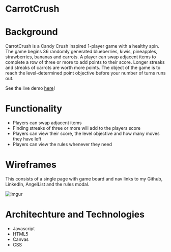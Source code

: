 # CarrotCrush

# Background

CarrotCrush is a Candy Crush inspired 1-player game with a healthy spin. The game begins 36 randomly generated blueberries, kiwis, pineapples, strawberries, bananas and carrots. A player can swap adjacent items to complete a row of three or more to add points to their score. Longer streaks and streaks of carrots are worth more points. The object of the game is to reach the level-determined point objective before your number of turns runs out.


See the live demo [here](https://jackielipera.github.io/CarrotCrush/)!


# Functionality

* Players can swap adjacent items
* Finding streaks of three or more will add to the players score
* Players can view their score, the level objective and how many moves they have left
* Players can view the rules whenever they need

# Wireframes
This consists of a single page with game board and nav links to my Github, LinkedIn, AngelList and the rules modal.

![Imgur](https://i.imgur.com/xXGdywE.png)



# Architechture and Technologies

* Javascript
* HTML5
* Canvas
* CSS
